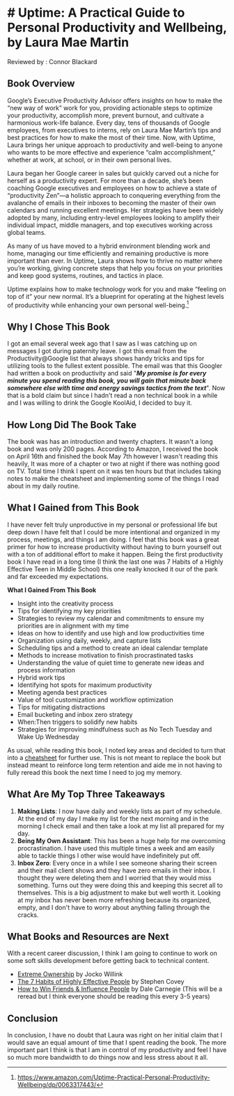 # # Uptime: A Practical Guide to Personal Productivity and Wellbeing, by Laura Mae Martin

Reviewed by : Connor Blackard

## **Book Overview**

Google’s Executive Productivity Advisor offers insights on how to make the “new way of work” work for you, providing actionable steps to optimize your productivity, accomplish more, prevent burnout, and cultivate a harmonious work-life balance.
Every day, tens of thousands of Google employees, from executives to interns, rely on Laura Mae Martin’s tips and best practices for how to make the most of their time. Now, with Uptime, Laura brings her unique approach to productivity and well-being to anyone who wants to be more effective and experience “calm accomplishment,” whether at work, at school, or in their own personal lives.

Laura began her Google career in sales but quickly carved out a niche for herself as a productivity expert. For more than a decade, she’s been coaching Google executives and employees on how to achieve a state of “productivity Zen”—a holistic approach to conquering everything from the avalanche of emails in their inboxes to becoming the master of their own calendars and running excellent meetings. Her strategies have been widely adopted by many, including entry-level employees looking to amplify their individual impact, middle managers, and top executives working across global teams.

As many of us have moved to a hybrid environment blending work and home, managing our time efficiently and remaining productive is more important than ever. In Uptime, Laura shows how to thrive no matter where you’re working, giving concrete steps that help you focus on your priorities and keep good systems, routines, and tactics in place.

Uptime explains how to make technology work for you and make “feeling on top of it” your new normal. It’s a blueprint for operating at the highest levels of productivity while enhancing your own personal well-being.[^1]

## Why I Chose This Book
 
I got an email several week ago that I saw as I was catching up on messages I got during paternity leave. I got this email from the Productivity@Google list that always shows handy tricks and tips for utilizing tools to the fullest extent possible. The email was that this Googler had written a book on productivity and said "***My promise is for every minute you spend reading this book, you will gain that minute back somewhere else with time and energy savings tactics from the text***". Now that is a bold claim but since I hadn't read a non technical book in a while and I was willing to drink the Google KoolAid, I decided to buy it.

## How Long Did The Book Take

The book was has an introduction and twenty chapters. It wasn't a long book and was only 200 pages. According to Amazon, I received the book on April 16th and finished the book May 7th however I wasn't reading this heavily, It was more of a chapter or two at night if there was nothing good on TV. Total time I think I spent on it was ten hours but that includes taking notes to make the cheatsheet and implementing some of the things I read about in my daily routine.

## What I Gained from This Book

I have never felt truly unproductive in my personal or professional life but deep down I have felt that I could be more intentional and organized in my process, meetings, and things I am doing. I feel that this book was a great primer for how to increase productivity without having to burn yourself out with a ton of additional effort to make it happen. Being the first productivity book I have read in a long time (I think the last one was 7 Habits of a Highly Effective Teen in Middle School) this one really knocked it our of the park and far exceeded my expectations.

**What I Gained From This Book**

- Insight into the creativity process
- Tips for identifying my key priorities
- Strategies to review my calendar and commitments to ensure my priorities are in alignment with my time
- Ideas on how to identify and use high and low productivities time
- Organization using daily, weekly, and capture lists
- Scheduling tips and a method to create an ideal calendar template
- Methods to increase motivation to finish procrastinated tasks
- Understanding the value of quiet time to generate new ideas and process information
- Hybrid work tips
- Identifying hot spots for maximum productivity
- Meeting agenda best practices
- Value of tool customization and workflow optimization
- Tips for mitigating distractions
- Email bucketing and inbox zero strategy
- When:Then triggers to solidify new habits
- Strategies for improving mindfulness such as No Tech Tuesday and Wake Up Wednesday

As usual, while reading this book, I noted key areas and decided to turn that into a [cheatsheet](cheatsheet.md) for further use. This is not meant to replace the book but instead meant to reinforce long term retention and aide me in not having to fully reread this book the next time I need to jog my memory.

## What Are My Top Three Takeaways
1. **Making Lists**: I now have daily and weekly lists as part of my schedule. At the end of my day I make my list for the next morning and in the morning I check email and then take a look at my list all prepared for my day.
2. **Being My Own Assistant**: This has been a huge help for me overcoming procrastination. I have used this multiple times a week and am easily able to tackle things I other wise would have indefinitely put off.
3. **Inbox Zero**: Every once in a while I see someone sharing their screen and their mail client shows and they have zero emails in their inbox. I thought they were deleting them and I worried that they would miss something. Turns out they were doing this and keeping this secret all to themselves. This is a big adjustment to make but well worth it. Looking at my inbox has never been more refreshing because its organized, empty, and I don't have to worry about anything falling through the cracks.
## What Books and Resources are Next

With a recent career discussion, I think I am going to continue to work on some soft skills development before getting back to technical content.

- [Extreme Ownership](https://echelonfront.com/books/extreme-ownership/) by Jocko Willink
- [The 7 Habits of Highly Effective People](https://www.franklincovey.com/the-7-habits/) by Stephen Covey
- [How to Win Friends & Influence People](https://www.amazon.com/How-Win-Friends-Influence-People/dp/0671027034) by Dale Carnegie (This will be a reread but I think everyone should be reading this every 3-5 years)

## Conclusion

In conclusion, I have no doubt that Laura was right on her initial claim that I would save an equal amount of time that I spent reading the book. The more important part I think is that I am in control of my productivity and feel I have so much more bandwidth to do things now and less stress about it all.

[^1]: https://www.amazon.com/Uptime-Practical-Personal-Productivity-Wellbeing/dp/0063317443/
